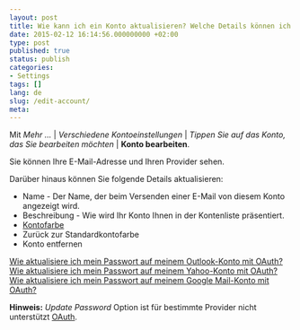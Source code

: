 ```yaml
---
layout: post
title: Wie kann ich ein Konto aktualisieren? Welche Details können ich ändern?
date: 2015-02-12 16:14:56.000000000 +02:00
type: post
published: true
status: publish
categories:
- Settings
tags: []
lang: de
slug: /edit-account/
meta:
---
```


Mit *Mehr ...* \| *Verschiedene Kontoeinstellungen* \| *Tippen Sie auf das Konto, das Sie bearbeiten möchten* \| **Konto bearbeiten**.

Sie können Ihre E-Mail-Adresse und Ihren Provider sehen.

Darüber hinaus können Sie folgende Details aktualisieren:

* Name - Der Name, der beim Versenden einer E-Mail von diesem Konto angezeigt wird.
* Beschreibung - Wie wird Ihr Konto Ihnen in der Kontenliste präsentiert.
* [Kontofarbe](/accounts-colors-type-mail/)
* Zurück zur Standardkontofarbe
* Konto entfernen

[Wie aktualisiere ich mein Passwort auf meinem Outlook-Konto mit OAuth?](/oauth-outlook/)
[Wie aktualisiere ich mein Passwort auf meinem Yahoo-Konto mit OAuth?](/oauth-yahoo/)
[Wie aktualisiere ich mein Passwort auf meinem Google Mail-Konto mit OAuth?](/oauth-gmail/)

**Hinweis:** *Update Password* Option ist für bestimmte Provider nicht unterstützt [OAuth](/what-is-oauth/).
